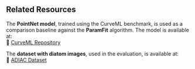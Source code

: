 ## Related Resources  

The **PointNet model**, trained using the CurveML benchmark, is used as a comparison baseline against the **ParamFit** algorithm. The model is available at:  
🔗 [CurveML Repository](https://gitlab.com/4ndr3aR/CurveML)  

The **dataset with diatom images**, used in the evaluation, is available at:  
📂 [ADIAC Dataset](https://websites.rbge.org.uk/ADIAC/pubdat/downloads/)  


